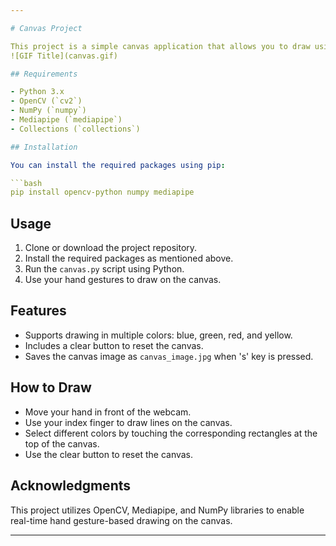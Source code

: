 ```yaml
---

# Canvas Project

This project is a simple canvas application that allows you to draw using hand gestures captured through your webcam.
![GIF Title](canvas.gif)

## Requirements

- Python 3.x
- OpenCV (`cv2`)
- NumPy (`numpy`)
- Mediapipe (`mediapipe`)
- Collections (`collections`)

## Installation

You can install the required packages using pip:

```bash
pip install opencv-python numpy mediapipe
```

## Usage

1. Clone or download the project repository.
2. Install the required packages as mentioned above.
3. Run the `canvas.py` script using Python.
4. Use your hand gestures to draw on the canvas.

## Features

- Supports drawing in multiple colors: blue, green, red, and yellow.
- Includes a clear button to reset the canvas.
- Saves the canvas image as `canvas_image.jpg` when 's' key is pressed.

## How to Draw

- Move your hand in front of the webcam.
- Use your index finger to draw lines on the canvas.
- Select different colors by touching the corresponding rectangles at the top of the canvas.
- Use the clear button to reset the canvas.

## Acknowledgments

This project utilizes OpenCV, Mediapipe, and NumPy libraries to enable real-time hand gesture-based drawing on the canvas.

---
```

